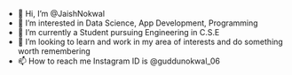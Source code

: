 - 👋 Hi, I’m @JaishNokwal
- 👀 I’m interested in Data Science, App Development, Programming
- 🌱 I’m currently a Student pursuing Engineering in C.S.E 
- 💞️ I’m looking to learn and work in my area of interests and do something worth remembering
- 📫 How to reach me Instagram ID is @guddunokwal_06

<!---
JaishNokwal/JaishNokwal is a ✨ special ✨ repository because its `README.md` (this file) appears on your GitHub profile.
You can click the Preview link to take a look at your changes.
--->
